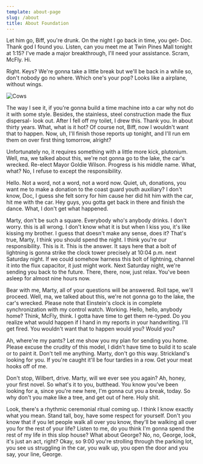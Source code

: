 ```yaml
---
template: about-page
slug: /about
title: About Foundation
---
```


Let him go, Biff, you're drunk. On the night I go back in time, you get- Doc. Thank god I found you. Listen, can you meet me at Twin Pines Mall tonight at 1:15? I've made a major breakthrough, I'll need your assistance. Scram, McFly. Hi.

Right. Keys? We're gonna take a little break but we'll be back in a while so, don't nobody go no where. Which one's your pop? Looks like a airplane, without wings.

![Cows](../assets/restingcow.jpg "Cows")

The way I see it, if you're gonna build a time machine into a car why not do it with some style. Besides, the stainless, steel construction made the flux dispersal- look out. After I fell off my toilet, I drew this. Thank you. In about thirty years. What, what is it hot? Of course not, Biff, now I wouldn't want that to happen. Now, uh, I'll finish those reports up tonight, and I'll run em them on over first thing tomorrow, alright?

Unfortunately no, it requires something with a little more kick, plutonium. Well, ma, we talked about this, we're not gonna go to the lake, the car's wrecked. Re-elect Mayor Goldie Wilson. Progress is his middle name. What, what? No, I refuse to except the responsibility.

Hello. Not a word, not a word, not a word now. Quiet, uh, donations, you want me to make a donation to the coast guard youth auxiliary? I don't know, Doc, I guess she felt sorry for him cause her did hit him with the car, hit me with the car. Hey guys, you gotta get back in there and finish the dance. What, I don't get what happened.

Marty, don't be such a square. Everybody who's anybody drinks. I don't worry. this is all wrong. I don't know what it is but when I kiss you, it's like kissing my brother. I guess that doesn't make any sense, does it? That's true, Marty, I think you should spend the night. I think you're our responsibility. This is it. This is the answer. It says here that a bolt of lightning is gonna strike the clock tower precisely at 10:04 p.m. next Saturday night. If we could somehow harness this bolt of lightning, channel it into the flux capacitor, it just might work. Next Saturday night, we're sending you back to the future. There, there, now, just relax. You've been asleep for almost nine hours now.

Bear with me, Marty, all of your questions will be answered. Roll tape, we'll proceed. Well, ma, we talked about this, we're not gonna go to the lake, the car's wrecked. Please note that Einstein's clock is in complete synchronization with my control watch. Working. Hello, hello, anybody home? Think, McFly, think. I gotta have time to get them re-typed. Do you realize what would happen if I hand in my reports in your handwriting. I'll get fired. You wouldn't want that to happen would you? Would you?

Ah, where're my pants? Let me show you my plan for sending you home. Please excuse the crudity of this model, I didn't have time to build it to scale or to paint it. Don't tell me anything. Marty, don't go this way. Strickland's looking for you. If you're caught it'll be four tardies in a row. Get your meat hooks off of me.

Don't stop, Wilbert, drive. Marty, will we ever see you again? Ah, honey, your first novel. So what's it to you, butthead. You know you've been looking for a, since you're new here, I'm gonna cut you a break, today. So why don't you make like a tree, and get out of here. Holy shit.

Look, there's a rhythmic ceremonial ritual coming up. I think I know exactly what you mean. Stand tall, boy, have some respect for yourself. Don't you know that if you let people walk all over you know, they'll be walking all over you for the rest of your life? Listen to me, do you think I'm gonna spend the rest of my life in this slop house? What about George? No, no, George, look, it's just an act, right? Okay, so 9:00 you're strolling through the parking lot, you see us struggling in the car, you walk up, you open the door and you say, your line, George.
